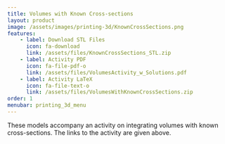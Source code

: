 ```yaml
---
title: Volumes with Known Cross-sections
layout: product
image: /assets/images/printing-3d/KnownCrossSections.png
features:
    - label: Download STL Files
      icon: fa-download
      link: /assets/files/KnownCrossSections_STL.zip
    - label: Activity PDF
      icon: fa-file-pdf-o
      link: /assets/files/VolumesActivity_w_Solutions.pdf
    - label: Activity LaTeX
      icon: fa-file-text-o
      link: /assets/files/VolumesWithKnownCrossSections.zip
order: 1
menubar: printing_3d_menu
---
```


These models accompany an activity on integrating volumes with known cross-sections. The links to the activity are given above.